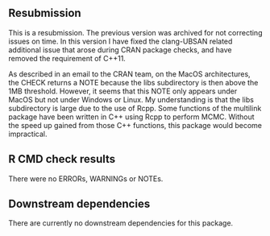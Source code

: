 ## Resubmission
This is a resubmission. The previous version was archived for not correcting 
issues on time. In this version I have fixed the clang-UBSAN related
additional issue that arose during CRAN package checks, and have removed the 
requirement of C++11.

As described in an email to the CRAN team, on the MacOS architectures, the CHECK 
returns a NOTE because the libs subdirectory is then above the 1MB threshold. 
However, it seems that this NOTE only appears under MacOS but not under Windows 
or Linux. My understanding is that the libs subdirectory is large due to the 
use of Rcpp. Some functions of the multilink package have been written in C++ 
using Rcpp to perform MCMC. Without the speed up gained from those C++ 
functions, this package would become impractical. 

## R CMD check results
There were no ERRORs, WARNINGs or NOTEs.

## Downstream dependencies
There are currently no downstream dependencies for this package.
